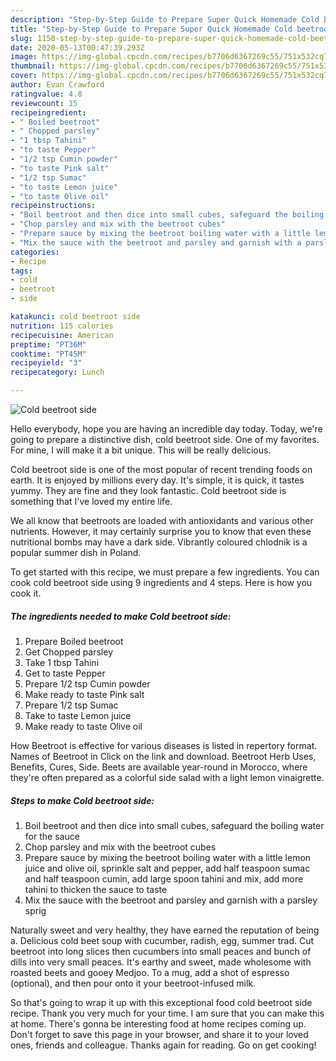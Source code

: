 ```yaml
---
description: "Step-by-Step Guide to Prepare Super Quick Homemade Cold beetroot side"
title: "Step-by-Step Guide to Prepare Super Quick Homemade Cold beetroot side"
slug: 1150-step-by-step-guide-to-prepare-super-quick-homemade-cold-beetroot-side
date: 2020-05-13T00:47:39.293Z
image: https://img-global.cpcdn.com/recipes/b7706d6367269c55/751x532cq70/cold-beetroot-side-recipe-main-photo.jpg
thumbnail: https://img-global.cpcdn.com/recipes/b7706d6367269c55/751x532cq70/cold-beetroot-side-recipe-main-photo.jpg
cover: https://img-global.cpcdn.com/recipes/b7706d6367269c55/751x532cq70/cold-beetroot-side-recipe-main-photo.jpg
author: Evan Crawford
ratingvalue: 4.8
reviewcount: 15
recipeingredient:
- " Boiled beetroot"
- " Chopped parsley"
- "1 tbsp Tahini"
- "to taste Pepper"
- "1/2 tsp Cumin powder"
- "to taste Pink salt"
- "1/2 tsp Sumac"
- "to taste Lemon juice"
- "to taste Olive oil"
recipeinstructions:
- "Boil beetroot and then dice into small cubes, safeguard the boiling water for the sauce"
- "Chop parsley and mix with the beetroot cubes"
- "Prepare sauce by mixing the beetroot boiling water with a little lemon juice and olive oil, sprinkle salt and pepper, add half teaspoon sumac and half teaspoon cumin, add large spoon tahini and mix, add more tahini to thicken the sauce to taste"
- "Mix the sauce with the beetroot and parsley and garnish with a parsley sprig"
categories:
- Recipe
tags:
- cold
- beetroot
- side

katakunci: cold beetroot side 
nutrition: 115 calories
recipecuisine: American
preptime: "PT36M"
cooktime: "PT45M"
recipeyield: "3"
recipecategory: Lunch

---
```



![Cold beetroot side](https://img-global.cpcdn.com/recipes/b7706d6367269c55/751x532cq70/cold-beetroot-side-recipe-main-photo.jpg)

Hello everybody, hope you are having an incredible day today. Today, we're going to prepare a distinctive dish, cold beetroot side. One of my favorites. For mine, I will make it a bit unique. This will be really delicious.

Cold beetroot side is one of the most popular of recent trending foods on earth. It is enjoyed by millions every day. It's simple, it is quick, it tastes yummy. They are fine and they look fantastic. Cold beetroot side is something that I've loved my entire life.

We all know that beetroots are loaded with antioxidants and various other nutrients. However, it may certainly surprise you to know that even these nutritional bombs may have a dark side. Vibrantly coloured chlodnik is a popular summer dish in Poland.


To get started with this recipe, we must prepare a few ingredients. You can cook cold beetroot side using 9 ingredients and 4 steps. Here is how you cook it.

<!--inarticleads1-->

##### The ingredients needed to make Cold beetroot side:

1. Prepare  Boiled beetroot
1. Get  Chopped parsley
1. Take 1 tbsp Tahini
1. Get to taste Pepper
1. Prepare 1/2 tsp Cumin powder
1. Make ready to taste Pink salt
1. Prepare 1/2 tsp Sumac
1. Take to taste Lemon juice
1. Make ready to taste Olive oil


How Beetroot is effective for various diseases is listed in repertory format. Names of Beetroot in Click on the link and download. Beetroot Herb Uses, Benefits, Cures, Side. Beets are available year-round in Morocco, where they&#39;re often prepared as a colorful side salad with a light lemon vinaigrette. 

<!--inarticleads2-->

##### Steps to make Cold beetroot side:

1. Boil beetroot and then dice into small cubes, safeguard the boiling water for the sauce
1. Chop parsley and mix with the beetroot cubes
1. Prepare sauce by mixing the beetroot boiling water with a little lemon juice and olive oil, sprinkle salt and pepper, add half teaspoon sumac and half teaspoon cumin, add large spoon tahini and mix, add more tahini to thicken the sauce to taste
1. Mix the sauce with the beetroot and parsley and garnish with a parsley sprig


Naturally sweet and very healthy, they have earned the reputation of being a. Delicious cold beet soup with cucumber, radish, egg, summer trad. Cut beetroot into long slices then cucumbers into small peaces and bunch of dills into very small peaces. It&#39;s earthy and sweet, made wholesome with roasted beets and gooey Medjoo. To a mug, add a shot of espresso (optional), and then pour onto it your beetroot-infused milk. 

So that's going to wrap it up with this exceptional food cold beetroot side recipe. Thank you very much for your time. I am sure that you can make this at home. There's gonna be interesting food at home recipes coming up. Don't forget to save this page in your browser, and share it to your loved ones, friends and colleague. Thanks again for reading. Go on get cooking!
